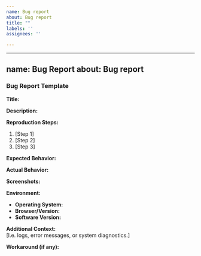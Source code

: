 ```yaml
---
name: Bug report
about: Bug report
title: ""
labels: ''
assignees: ''

---
```


---
name: Bug Report
about: Bug report
---

### Bug Report Template

**Title:**  

**Description:**  


**Reproduction Steps:**  
1. [Step 1]
2. [Step 2]
3. [Step 3]


**Expected Behavior:**  


**Actual Behavior:**  


**Screenshots:**  


**Environment:**  
- **Operating System:** 
- **Browser/Version:** 
- **Software Version:** 


**Additional Context:**  
[I.e. logs, error messages, or system diagnostics.]


**Workaround (if any):**  


